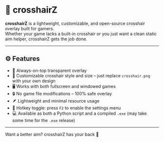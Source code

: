 # 🎯 crosshairZ

**crosshairZ** is a lightweight, customizable, and open-source crosshair overlay built for gamers.  
Whether your game lacks a built-in crosshair or you just want a clean static aim helper, crosshairZ gets the job done.

---

## ⚙️ Features

- 🔲 Always-on-top transparent overlay
- 🎨 Customizable crosshair style and size – just replace `crosshair.png` with your own design
- 🖥️ Works with both fullscreen and windowed games
- 🔒 No game file modifications – 100% safe overlay
- 🪶 Lightweight and minimal resource usage
- 🛑 Hotkey toggle: press `F2` to enable the settings menu
- 💻 Available as both a Python script and a compiled `.exe` (may take some time for the `.exe` release)

---

Want a better aim? crosshairZ has your back 🎯
